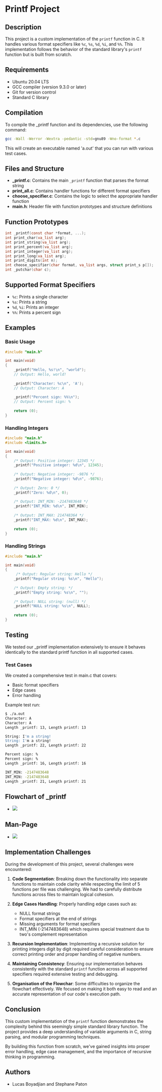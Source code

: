 # Printf Project

## Description
This project is a custom implementation of the `printf` function in C. It handles various format specifiers like `%c`, `%s`, `%d`, `%i`, and `%%`. This implementation follows the behavior of the standard library's `printf` function but is built from scratch.

## Requirements

- Ubuntu 20.04 LTS
- GCC compiler (version 9.3.0 or later)
- Git for version control
- Standard C library

## Compilation

To compile the _printf function and its dependencies, use the following command:

```bash
gcc -Wall -Werror -Wextra -pedantic -std=gnu89 -Wno-format *.c
```

This will create an executable named 'a.out' that you can run with various test cases.

## Files and Structure

- **_printf.c**: Contains the main `_printf` function that parses the format string
- **print_all.c**: Contains handler functions for different format specifiers
- **choose_specifier.c**: Contains the logic to select the appropriate handler function
- **main.h**: Header file with function prototypes and structure definitions

## Function Prototypes

```c
int _printf(const char *format, ...);
int print_char(va_list arg);
int print_string(va_list arg);
int print_percent(va_list arg);
int print_integer(va_list arg);
int print_long(va_list arg);
int print_digits(int n);
int choose_specifier(char format, va_list args, struct print_s p[]);
int _putchar(char c);
```

## Supported Format Specifiers

- `%c`: Prints a single character
- `%s`: Prints a string
- `%d`, `%i`: Prints an integer
- `%%`: Prints a percent sign

## Examples

### Basic Usage

```c
#include "main.h"

int main(void)
{
    _printf("Hello, %s!\n", "world");
    // Output: Hello, world!
    
    _printf("Character: %c\n", 'A');
    // Output: Character: A
    
    _printf("Percent sign: %%\n");
    // Output: Percent sign: %
    
    return (0);
}
```

### Handling Integers

```c
#include "main.h"
#include <limits.h>

int main(void)
{
    /* Output: Positive integer: 12345 */
    _printf("Positive integer: %d\n", 12345);
    
    /* Output: Negative integer: -9876 */
    _printf("Negative integer: %d\n", -9876);
    
    /* Output: Zero: 0 */
    _printf("Zero: %d\n", 0);
    
    /* Output: INT_MIN: -2147483648 */
    _printf("INT_MIN: %d\n", INT_MIN);
    
    /* Output: INT_MAX: 214748364 */
    _printf("INT_MAX: %d\n", INT_MAX);
    
    return (0);
}
```

### Handling Strings

```c
#include "main.h"

int main(void)
{
     /* Output: Regular string: Hello */
    _printf("Regular string: %s\n", "Hello");
   
    /* Output: Empty string: */ 
    _printf("Empty string: %s\n", ""); 
    
    /* Output: NULL string: (null) */
    _printf("NULL string: %s\n", NULL);
    
    return (0);
}
```

## Testing

We tested our _printf implementation extensively to ensure it behaves identically to the standard printf function in all supported cases.

### Test Cases

We created a comprehensive test in main.c that covers:
- Basic format specifiers
- Edge cases
- Error handling

Example test run:

```bash
$ ./a.out
Character: A
Character: A
Length _printf: 13, Length printf: 13

String: I'm a string!
String: I'm a string!
Length _printf: 22, Length printf: 22

Percent sign: %
Percent sign: %
Length _printf: 16, Length printf: 16

INT_MIN: -2147483648
INT_MIN: -2147483648
Length _printf: 21, Length printf: 21
```

## Flowchart of _printf

- <img src="Image/Flowchart_printf.png"/>

## Man-Page

- <img src="Image/Man_page_printf.png"/>

## Implementation Challenges

During the development of this project, several challenges were encountered:

1. **Code Segmentation**: Breaking down the functionality into separate functions to maintain code clarity while respecting the limit of 5 functions per file was challenging. We had to carefully distribute functions across files to maintain logical cohesion.

2. **Edge Cases Handling**: Properly handling edge cases such as:
   - NULL format strings
   - Format specifiers at the end of strings
   - Missing arguments for format specifiers
   - INT_MIN (-2147483648) which requires special treatment due to two's complement representation

3. **Recursion Implementation**: Implementing a recursive solution for printing integers digit by digit required careful consideration to ensure correct printing order and proper handling of negative numbers.

4. **Maintaining Consistency**: Ensuring our implementation behaves consistently with the standard `printf` function across all supported specifiers required extensive testing and debugging.

5. **Organisation of the Flowchar**: Some difficulties to organize the flowchart effectively. We focused on making it both easy to read and an accurate representation of our code's execution path.

## Conclusion

This custom implementation of the `printf` function demonstrates the complexity behind this seemingly simple standard library function. The project provides a deep understanding of variable arguments in C, string parsing, and modular programming techniques.

By building this function from scratch, we've gained insights into proper error handling, edge case management, and the importance of recursive thinking in programming.

## Authors
- Lucas Boyadjian and Stephane Paton
